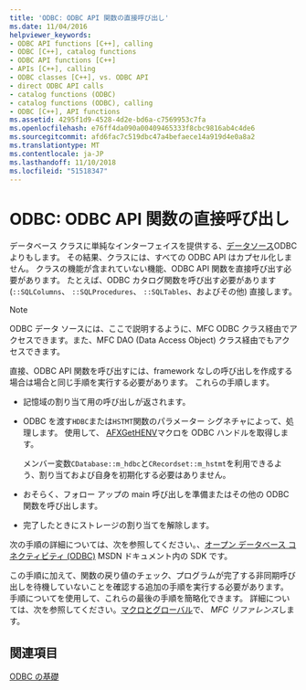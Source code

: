 ```yaml
---
title: 'ODBC: ODBC API 関数の直接呼び出し'
ms.date: 11/04/2016
helpviewer_keywords:
- ODBC API functions [C++], calling
- ODBC [C++], catalog functions
- ODBC API functions [C++]
- APIs [C++], calling
- ODBC classes [C++], vs. ODBC API
- direct ODBC API calls
- catalog functions (ODBC)
- catalog functions (ODBC), calling
- ODBC [C++], API functions
ms.assetid: 4295f1d9-4528-4d2e-bd6a-c7569953c7fa
ms.openlocfilehash: e76ff4da090a00409465333f8cbc9816ab4c4de6
ms.sourcegitcommit: afd6fac7c519dbc47a4befaece14a919d4e0a8a2
ms.translationtype: MT
ms.contentlocale: ja-JP
ms.lasthandoff: 11/10/2018
ms.locfileid: "51518347"
---
```

# <a name="odbc-calling-odbc-api-functions-directly"></a>ODBC: ODBC API 関数の直接呼び出し

データベース クラスに単純なインターフェイスを提供する、[データソース](../../data/odbc/data-source-odbc.md)ODBC よりもします。 その結果、クラスには、すべての ODBC API はカプセル化しません。 クラスの機能が含まれていない機能、ODBC API 関数を直接呼び出す必要があります。 たとえば、ODBC カタログ関数を呼び出す必要があります (`::SQLColumns`、 `::SQLProcedures`、 `::SQLTables`、およびその他) 直接します。

> [!NOTE]
>  ODBC データ ソースには、ここで説明するように、MFC ODBC クラス経由でアクセスできます。また、MFC DAO (Data Access Object) クラス経由でもアクセスできます。

直接、ODBC API 関数を呼び出すには、framework なしの呼び出しを作成する場合は場合と同じ手順を実行する必要があります。 これらの手順します。

- 記憶域の割り当て用の呼び出しが返されます。

- ODBC を渡す`HDBC`または`HSTMT`関数のパラメーター シグネチャによって、処理します。 使用して、 [AFXGetHENV](../../mfc/reference/database-macros-and-globals.md#afxgethenv)マクロを ODBC ハンドルを取得します。

   メンバー変数`CDatabase::m_hdbc`と`CRecordset::m_hstmt`を利用できるよう、割り当ておよび自身を初期化する必要はありません。

- おそらく、フォロー アップの main 呼び出しを準備またはその他の ODBC 関数を呼び出します。

- 完了したときにストレージの割り当てを解除します。

次の手順の詳細については、次を参照してください。、[オープン データベース コネクティビティ (ODBC)](/sql/odbc/microsoft-open-database-connectivity-odbc) MSDN ドキュメント内の SDK です。

この手順に加えて、関数の戻り値のチェック、プログラムが完了する非同期呼び出しを待機していないことを確認する追加の手順を実行する必要があります。 手順についてを使用して、これらの最後の手順を簡略化できます。 詳細については、次を参照してください。[マクロとグローバル](../../mfc/reference/mfc-macros-and-globals.md)で、 *MFC リファレンス*します。

## <a name="see-also"></a>関連項目

[ODBC の基礎](../../data/odbc/odbc-basics.md)
